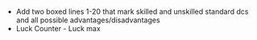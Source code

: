 - Add two boxed lines 1-20 that mark skilled and unskilled standard dcs and all possible advantages/disadvantages
- Luck Counter - Luck max